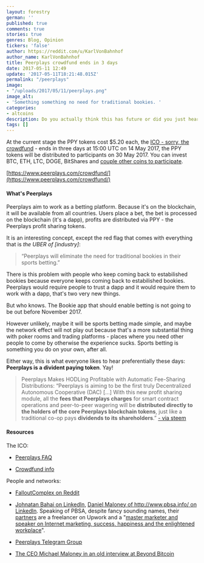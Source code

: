 ```yaml
---
layout: forestry
german: ''
published: true
comments: true
stories: true
genres: Blog, Opinion
tickers: 'false'
author: https://reddit.com/u/KarlVonBahnhof
author_name: KarlVonBahnhof
title: Peerplays crowdfund ends in 3 days
date: 2017-05-11 12:49
update: '2017-05-11T18:21:48.015Z'
permalink: "/peerplays"
image:
- "/uploads/2017/05/11/peerplays.png"
image_alt:
- 'Something something no need for traditional bookies. '
categories:
- altcoins
description: Do you actually think this has future or did you just hear dividends?
tags: []
---
```



At the current stage the PPY tokens cost $5.20 each, the [ICO - sorry, the crowdfund](https://www.altcointrading.net/ico-regulations) - ends in three days at 15:00 UTC on 14 May 2017, the PPY tokens will be distributed to participants on 30 May 2017. You can invest BTC, ETH, LTC, DOGE, BitShares and [couple other coins to participate](http://prntscr.com/f6pdj3).

[https://www.peerplays.com/crowdfund/](https://www.peerplays.com/crowdfund/)

#### What's Peerplays

Peerplays aim to work as a betting platform. Because it's on the blockchain, it will be available from all countries. Users place a bet, the bet is processed on the blockchain (it's a dapp), profits are distributed via PPY - the Peerplays profit sharing tokens.

It is an interesting concept, except the red flag that comes with everything that is *the UBER of [industry]*:

<blockquote>
<p>“Peerplays will eliminate the need for traditional bookies in their sports betting.”</p>
</blockquote>

There is this problem with people who keep coming back to estabilished bookies because everyone keeps coming back to estabilished bookies. Peerplays would require people to trust a dapp and it would require them to work with a dapp, that's two very new things.

But who knows. The Bookie app that should enable betting is not going to be out before November 2017.

However unlikely, maybe it will be sports betting made simple, and maybe the network effect will not play out because that's a more substantial thing with poker rooms and trading platforms - places where you need other people to come by otherwise the experience sucks. Sports betting is something you do on your own, after all.

Either way, this is what everyone likes to hear preferentially these days: **Peerplays is a divident paying token**. Yay!

<blockquote>
<p>Peerplays Makes HODLing Profitable with Automatic Fee-Sharing Distributions: “Peerplays is aiming to be the first truly Decentralized Autonomous Cooperative (DAC) [...] With this new profit sharing module, all the <strong>fees that Peerplays charges</strong> for smart contract operations and peer-to-peer wagering will be <strong>distributed directly to the holders of the core Peerplays blockchain tokens</strong>, just like a traditional co-op pays <strong>dividends to its shareholders</strong>.” <a href="https://steemit.com/peerplays/@cryptoprometheus/peerplays-makes-hodling-profitable-with-automatic-fee-sharing-distributions">- via steem</a></p>
</blockquote>

#### Resources

The ICO:

* [Peerplays FAQ](https://www.peerplays.com/news/faq/)

* [Crowdfund info](https://www.peerplays.com/news/primary_crowdfund/)

People and networks:

* [FalloutComplex on Reddit](https://www.reddit.com/user/FalloutComplex)

* [Johnatan Bahai on LinkedIn](https://ca.linkedin.com/in/jonathanbahai), [Daniel Maloney of http://www.pbsa.info/ on LinkedIn](https://nl.linkedin.com/in/dan-maloney). Speaking of PBSA, despite fancy sounding names, their [partners](http://www.pbsa.info/partners/) are a freelancer on Upwork and a "[master marketer and speaker on Internet marketing, success, happiness and the enlightened workplace](http://prntscr.com/f6pjxo)".

* [Peerplays Telegram Group](https://t.me/PeerplaysBlockchain)

* [The CEO Michael Maloney in an old interview at Beyond Bitcoin](https://soundcloud.com/beyond-bitcoin-hangouts/e167-beyond-bitcoin-peerplays-update-blockpay-ceo-talks-privacy-faddats-nanochip-implant)